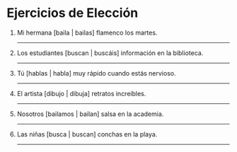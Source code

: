 # Ejercicios de Elección

1. Mi hermana [baila | bailas] flamenco los martes.

   _________________________________

2. Los estudiantes [buscan | buscáis] información en la biblioteca.

   _________________________________

3. Tú [hablas | habla] muy rápido cuando estás nervioso.

   _________________________________

4. El artista [dibujo | dibuja] retratos increíbles.

   _________________________________

5. Nosotros [bailamos | bailan] salsa en la academia.

   _________________________________

6. Las niñas [busca | buscan] conchas en la playa.

   _________________________________